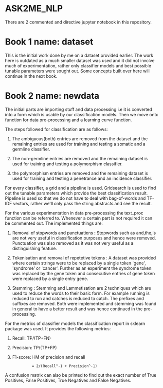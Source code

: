 # ASK2ME_NLP
There are 2 commented and directive jupyter notebook in this repository.

# Book 1 name: dataset
This is the initial work done by me on a dataset provided earlier. The work here is outdated as a much smaller dataset was used and it did not involve much of experimentation, rather only classifier models and best possible tunable parameters were sought out. Some concepts built over here will continue in the next book.

# Book 2 name: newdata
The initial parts are importing stuff and data processing i.e it is converted into a form which is usable by our classification models. Then we move onto function for data pre-processing and a learning curve function. 

The steps followed for classification are as follows:
1. The ambiguous(both) entries are removed from the dataset and the remaining entries are used for training and testing a somatic and a germline classifier.

2. The non-germline entries are removed and the remaining dataset is used for training and testing a polymorphism classifier.

3. the polymorphism entries are removed and the remaining dataset is used for training and testing a penetrance and an incidence classifier.

For every classifier, a grid and a pipeline is used. Gridsearch is used to find out the tunable parameters which provide the best classification result. Pipeline is used so that we do not have to deal with bag-of-words and TF-IDF vectors, rather we'll only pass the string abstracts and see the result.

For the various experimentation in data pre-processing the text_proc function can be referred to. Whenever a certain part is not required it can be commented out. The implemented things are:

1. Removal of stopwords and punctuations :
Stopwords such as and,the,is are not very useful in classification purposes and hence were removed. Punctuation was also removed as it was not very useful as a distinguishing feature.

2. Tokenisation and removal of repetetive tokens :
A dataset was provided where certain strings were to be replaced by a single token 'gene', 'syndrome' or 'cancer'. Further as an experiment the syndrome token was replaced by the gene token and consecutive entries of gene token were replaced by a single entry gene.
3. Stemming :
Stemming and Lammetisation are 2 techniques which are used to reduce the words to their basic form. For example running is reduced to run and catches is reduced to catch. The prefixes and suffixes are removed. Both were implemented and stemming was found in general to have a better result and was hence continued in the pre-processing.

For the metrics of classifier models the classification report in sklearn package was used. It provides the following metrics:

1. Recall: TP/(TP+FN)
2. Precision: TP/(TP+FP)
3. F1-score: HM of precision and recall
                
                = 2/(Recall^-1 + Precision^-1)

A confusion matrix can also be printed to find out the exact number of True Positives, False Positives, True Negatives and False Negatives.
